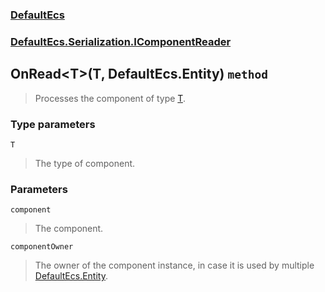 ### [DefaultEcs](./DefaultEcs.md 'DefaultEcs')
### [DefaultEcs.Serialization.IComponentReader](./DefaultEcs-Serialization-IComponentReader.md 'DefaultEcs.Serialization.IComponentReader')
## OnRead&lt;T&gt;(T, DefaultEcs.Entity) `method`
>Processes the component of type [T](#DefaultEcs-Serialization-IComponentReader-OnRead-T-(T-_DefaultEcs-Entity)-T 'DefaultEcs.Serialization.IComponentReader.OnRead&lt;T&gt;(T, DefaultEcs.Entity).T').
### Type parameters

<a name='DefaultEcs-Serialization-IComponentReader-OnRead-T-(T-_DefaultEcs-Entity)-T'></a>
`T`
>The type of component.
### Parameters

<a name='DefaultEcs-Serialization-IComponentReader-OnRead-T-(T-_DefaultEcs-Entity)-component'></a>
`component`
>The component.

<a name='DefaultEcs-Serialization-IComponentReader-OnRead-T-(T-_DefaultEcs-Entity)-componentOwner'></a>
`componentOwner`
>The owner of the component instance, in case it is used by multiple [DefaultEcs.Entity](./DefaultEcs-Entity.md 'DefaultEcs.Entity').
